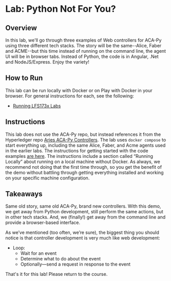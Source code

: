 # Lab: Python Not For You?

## Overview

In this lab, we'll go through three examples of Web controllers for ACA-Py using three different tech stacks. The story will be the same--Alice, Faber and ACME--but this time instead of running on the command line, the agent UI will be in browser tabs. Instead of Python, the code is in Angular, .Net and NodeJS/Express. Enjoy the variety!

## How to Run

This lab can be run locally with Docker or on Play with Docker in your browser. For general instructions for each, see the following:

- [Running LFS173x Labs](RunningLabs.md)

## Instructions

This lab does not use the ACA-Py repo, but instead references it from the Hyperledger repo [Aries ACA-Py Controllers](https://github.com/hyperledger/aries-acapy-controllers). The lab uses `docker compose` to start everything up, including the same Alice, Faber, and Acme agents used in the earlier labs. The instructions for getting started with the code examples [are here](https://github.com/hyperledger/aries-acapy-controllers/tree/main/AliceFaberAcmeDemo). The instructions include a section called “Running Locally” about running on a local machine without Docker. As always, we recommend not doing that the first time through, so you get the benefit of the demo without battling through getting everything installed and working on your specific machine configuration.

## Takeaways

Same old story, same old ACA-Py, brand new controllers. With this demo, we get away from Python development, still perform the same actions, but in other tech stacks. And, we (finally!) get away from the command line and provide a browser-based interface.

As we’ve mentioned (too often, we’re sure), the biggest thing you should notice is that controller development is very much like web development:

- Loop:
  - Wait for an event
  - Determine what to do about the event
  - Optionally—send a request in response to the event

That's it for this lab! Please return to the course.
